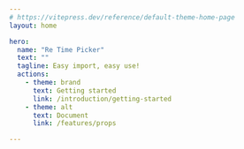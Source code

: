 ```yaml
---
# https://vitepress.dev/reference/default-theme-home-page
layout: home

hero:
  name: "Re Time Picker"
  text: ""
  tagline: Easy import, easy use!
  actions:
    - theme: brand
      text: Getting started
      link: /introduction/getting-started
    - theme: alt
      text: Document
      link: /features/props

---
```



